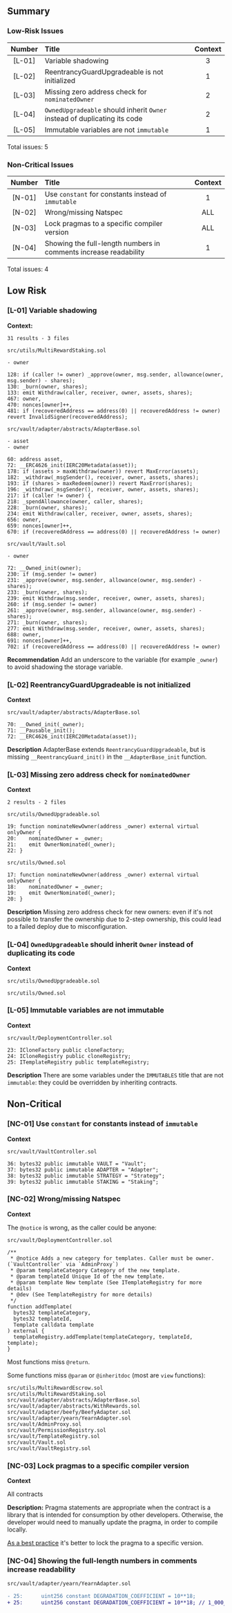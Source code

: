 ## Summary
### Low-Risk Issues
|Number|Title|Context|
|:--:|:-------|:--:|
|[L-01]| Variable shadowing | 3 |
|[L-02]| ReentrancyGuardUpgradeable is not initialized | 1 |
|[L-03]| Missing zero address check for `nominatedOwner` | 2 |
|[L-04]| `OwnedUpgradeable` should inherit `Owner` instead of duplicating its code | 2 |
|[L-05]| Immutable variables are not `immutable` | 1 |

Total issues: 5

### Non-Critical Issues
|Number|Title|Context|
|:--:|:-------|:--:|
|[N-01]| Use `constant` for constants instead of `immutable` | 1 |
|[N-02]| Wrong/missing Natspec | ALL |
|[N-03]| Lock pragmas to a specific compiler version | ALL |
|[N-04]| Showing the full-length numbers in comments increase readability | 1 |

Total issues: 4

## Low Risk
### [L-01] Variable shadowing 

**Context:**

```solidity
31 results - 3 files

src/utils/MultiRewardStaking.sol

- owner

128: if (caller != owner) _approve(owner, msg.sender, allowance(owner, msg.sender) - shares);
130: _burn(owner, shares);
133: emit Withdraw(caller, receiver, owner, assets, shares);
467: owner,
470: nonces[owner]++,
481: if (recoveredAddress == address(0) || recoveredAddress != owner) revert InvalidSigner(recoveredAddress);

src/vault/adapter/abstracts/AdapterBase.sol

- asset
- owner

60: address asset,
72: __ERC4626_init(IERC20Metadata(asset));
178: if (assets > maxWithdraw(owner)) revert MaxError(assets);
182: _withdraw(_msgSender(), receiver, owner, assets, shares);
193: if (shares > maxRedeem(owner)) revert MaxError(shares);
196: _withdraw(_msgSender(), receiver, owner, assets, shares);
217: if (caller != owner) {
218: _spendAllowance(owner, caller, shares);
228: _burn(owner, shares);
234: emit Withdraw(caller, receiver, owner, assets, shares);
656: owner,
659: nonces[owner]++,
670: if (recoveredAddress == address(0) || recoveredAddress != owner)

src/vault/Vault.sol

- owner

72: __Owned_init(owner);
230: if (msg.sender != owner)
231: _approve(owner, msg.sender, allowance(owner, msg.sender) - shares);
233: _burn(owner, shares);
239: emit Withdraw(msg.sender, receiver, owner, assets, shares);
260: if (msg.sender != owner)
261: _approve(owner, msg.sender, allowance(owner, msg.sender) - shares);
271: _burn(owner, shares);
277: emit Withdraw(msg.sender, receiver, owner, assets, shares);
688: owner,
691: nonces[owner]++,
702: if (recoveredAddress == address(0) || recoveredAddress != owner)
```

**Recommendation**
Add an underscore to the variable (for example `_owner`) to avoid shadowing the storage variable.

### [L-02] ReentrancyGuardUpgradeable is not initialized

**Context**

```solidity
src/vault/adapter/abstracts/AdapterBase.sol

70: __Owned_init(_owner);
71: __Pausable_init();
72: __ERC4626_init(IERC20Metadata(asset));      
```

**Description**
AdapterBase extends `ReentrancyGuardUpgradeable`, but is missing `__ReentrancyGuard_init()` in the `__AdapterBase_init` function.

### [L-03] Missing zero address check for `nominatedOwner`

**Context**

```solidity
2 results - 2 files

src/utils/OwnedUpgradeable.sol

19: function nominateNewOwner(address _owner) external virtual onlyOwner {
20:    nominatedOwner = _owner;
21:    emit OwnerNominated(_owner);
22: }

src/utils/Owned.sol

17: function nominateNewOwner(address _owner) external virtual onlyOwner {
18:    nominatedOwner = _owner;
19:    emit OwnerNominated(_owner);
20: }
```

**Description**
Missing zero address check for new owners: even if it's not possible to transfer the ownership due to 2-step ownership, this could lead to a failed deploy due to misconfiguration.

### [L-04] `OwnedUpgradeable` should inherit `Owner` instead of duplicating its code

**Context**

```solidity
src/utils/OwnedUpgradeable.sol

src/utils/Owned.sol
```

### [L-05] Immutable variables are not immutable

**Context**

```solidity
src/vault/DeploymentController.sol

23: ICloneFactory public cloneFactory;
24: ICloneRegistry public cloneRegistry;
25: ITemplateRegistry public templateRegistry;
```

**Description**
There are some variables under the `IMMUTABLES` title that are not `immutable`: they could be overridden by inheriting contracts.

## Non-Critical

### [NC-01] Use `constant` for constants instead of `immutable`

**Context**

```solidity
src/vault/VaultController.sol

36: bytes32 public immutable VAULT = "Vault";
37: bytes32 public immutable ADAPTER = "Adapter";
38: bytes32 public immutable STRATEGY = "Strategy";
39: bytes32 public immutable STAKING = "Staking";
```

### [NC-02] Wrong/missing Natspec

**Context**

The `@notice` is wrong, as the caller could be anyone:

```solidity
src/vault/DeploymentController.sol

/**
 * @notice Adds a new category for templates. Caller must be owner. (`VaultController` via `AdminProxy`)
 * @param templateCategory Category of the new template.
 * @param templateId Unique Id of the new template.
 * @param template New template (See ITemplateRegistry for more details)
 * @dev (See TemplateRegistry for more details)
 */
function addTemplate(
  bytes32 templateCategory,
  bytes32 templateId,
  Template calldata template
) external {
  templateRegistry.addTemplate(templateCategory, templateId, template);
}
```

Most functions miss `@return`.

Some functions miss `@param` or `@inheritdoc` (most are `view` functions):

```solidity
src/utils/MultiRewardEscrow.sol
src/utils/MultiRewardStaking.sol
src/vault/adapter/abstracts/AdapterBase.sol
src/vault/adapter/abstracts/WithRewards.sol
src/vault/adapter/beefy/BeefyAdapter.sol
src/vault/adapter/yearn/YearnAdapter.sol
src/vault/AdminProxy.sol
src/vault/PermissionRegistry.sol
src/vault/TemplateRegistry.sol
src/vault/Vault.sol
src/vault/VaultRegistry.sol
```

### [NC-03] Lock pragmas to a specific compiler version

**Context**

All contracts

**Description:**
Pragma statements are appropriate when the contract is a library that is intended for consumption by other developers. Otherwise, the developer would need to manually update the pragma, in order to compile locally.

[As a best practice](https://consensys.github.io/smart-contract-best-practices/development-recommendations/solidity-specific/locking-pragmas/) it's better to lock the pragma to a specific version.

### [NC-04] Showing the full-length numbers in comments increase readability

```diff
src/vault/adapter/yearn/YearnAdapter.sol

- 25:      uint256 constant DEGRADATION_COEFFICIENT = 10**18;
+ 25:      uint256 constant DEGRADATION_COEFFICIENT = 10**18; // 1_000_000_000_000_000_000
```